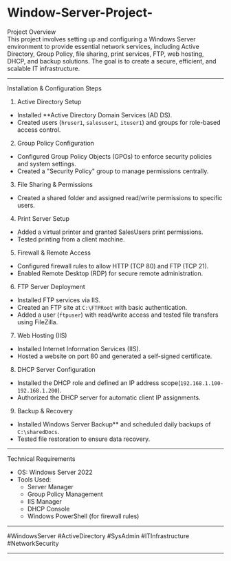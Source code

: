 # Window-Server-Project-

 Project Overview  
This project involves setting up and configuring a Windows Server environment to provide essential network services, including Active Directory, Group Policy, file sharing, print services, FTP, web hosting, DHCP, and backup solutions. The goal is to create a secure, efficient, and scalable IT infrastructure.  

---

 Installation & Configuration Steps 

 1. Active Directory Setup 
- Installed **Active Directory Domain Services (AD DS).  
- Created users (`hruser1`, `salesuser1`, `ituser1`) and groups for role-based access control.  

 2. Group Policy Configuration  
- Configured Group Policy Objects (GPOs) to enforce security policies and system settings.  
- Created a "Security Policy" group to manage permissions centrally.  

 3. File Sharing & Permissions  
- Created a shared folder and assigned read/write permissions to specific users.  

 4. Print Server Setup  
- Added a virtual printer and granted SalesUsers print permissions.  
- Tested printing from a client machine.  

5. Firewall & Remote Access  
- Configured firewall rules to allow HTTP (TCP 80) and FTP (TCP 21).  
- Enabled Remote Desktop (RDP) for secure remote administration.  

6. FTP Server Deployment 
- Installed FTP services via IIS.  
- Created an FTP site at `C:\FTPRoot` with basic authentication.  
- Added a user (`ftpuser`) with read/write access and tested file transfers using FileZilla.  

7. Web Hosting (IIS)
- Installed Internet Information Services (IIS).  
- Hosted a website on port 80 and generated a self-signed certificate.  

8. DHCP Server Configuration  
- Installed the DHCP role and defined an IP address scope(`192.168.1.100-192.168.1.200`).  
- Authorized the DHCP server for automatic client IP assignments.  

9. Backup & Recovery  
- Installed Windows Server Backup** and scheduled daily backups of `C:\sharedDocs`.  
- Tested file restoration to ensure data recovery.  

---

 Technical Requirements  
- OS: Windows Server 2022  
- Tools Used:  
  - Server Manager  
  - Group Policy Management  
  - IIS Manager  
  - DHCP Console  
  - Windows PowerShell (for firewall rules)  

---

#WindowsServer #ActiveDirectory #SysAdmin #ITInfrastructure #NetworkSecurity 

---  
